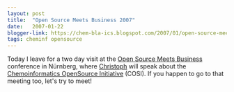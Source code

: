 ```yaml
---
layout: post
title:  "Open Source Meets Business 2007"
date:   2007-01-22
blogger-link: https://chem-bla-ics.blogspot.com/2007/01/open-source-meets-business-2007.html
tags: cheminf opensource
---
```


Today I leave for a two day visit at the [Open Source Meets Business](http://www.heise.de/veranstaltungen/2007/ho_osb/en/)
conference in Nürnberg, where [Christoph](http://wiki.cubic.uni-koeln.de/blog/) will speak about the
[Chemoinformatics OpenSource Initiative](http://chemoinformatics.org/) (COSI). If you happen to go to that meeting too,
let's try to meet!
